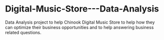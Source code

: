# Digital-Music-Store---Data-Analysis
Data Analysis project to help Chinook Digital Music Store to help how they can optimize their business opportunities and to help answering business related questions.
